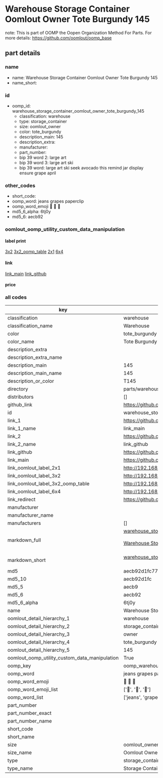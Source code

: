 # Warehouse Storage Container Oomlout Owner Tote Burgundy 145  

note: This is part of OOMP the Oopen Organization Method For Parts. For more details: https://github.com/oomlout/oomp_base

##  part details
  







### name
* name: Warehouse Storage Container Oomlout Owner Tote Burgundy 145
* name_short: 
### id
* oomp_id: warehouse_storage_container_oomlout_owner_tote_burgundy_145
  * classification: warehouse
  * type: storage_container
  * size: oomlout_owner
  * color: tote_burgundy
  * description_main: 145
  * description_extra: 
  * manufacturer: 
  * part_number: 
  * bip 39 word 2: large art
  * bip 39 word 3: large art ski
  * bip 39 word: large art ski seek avocado this remind jar display ensure grape april

### other_codes
* short_code: 
* oomp_word: jeans grapes paperclip
* oomp_word_emoji :jeans: :grapes: :paperclip:
* md5_6_alpha: 6tj0y
* md5_6: aecb92






### oomlout_oomp_utility_custom_data_manipulation
#### label print
[3x2](http://192.168.1.245:1112/?label=oomp%206tj0y)
[3x2_oomp_table](http://192.168.1.108:1112/?label=oomp%206tj0y)
[2x1](http://192.168.1.242:1112/?label=oomp%206tj0y)
[6x4](http://192.168.1.55:1112/?label=oomp%206tj0y)    

#### link

[link_main](https://github.com/oomlout/oomlout_oomp_version_1_messy/tree/main/parts/warehouse_storage_container_oomlout_owner_tote_burgundy_145) [link_github](https://github.com/oomlout/oomlout_oomp_version_1_messy/tree/main/parts/warehouse_storage_container_oomlout_owner_tote_burgundy_145)                             

#### price







### all codes 
| key | value |  
| --- | --- |  
| classification | warehouse |  
| classification_name | Warehouse |  
| color | tote_burgundy |  
| color_name | Tote Burgundy |  
| description_extra |  |  
| description_extra_name |  |  
| description_main | 145 |  
| description_main_name | 145 |  
| description_or_color | T145 |  
| directory | parts/warehouse_storage_container_oomlout_owner_tote_burgundy_145 |  
| distributors | [] |  
| github_link | https://github.com/oomlout/oomlout_oomp_part_src/tree/main/parts/warehouse_storage_container_oomlout_owner_tote_burgundy_145 |  
| id | warehouse_storage_container_oomlout_owner_tote_burgundy_145 |  
| link_1 | https://github.com/oomlout/oomlout_oomp_version_1_messy/tree/main/parts/warehouse_storage_container_oomlout_owner_tote_burgundy_145 |  
| link_1_name | link_main |  
| link_2 | https://github.com/oomlout/oomlout_oomp_version_1_messy/tree/main/parts/warehouse_storage_container_oomlout_owner_tote_burgundy_145 |  
| link_2_name | link_github |  
| link_github | https://github.com/oomlout/oomlout_oomp_version_1_messy/tree/main/parts/warehouse_storage_container_oomlout_owner_tote_burgundy_145 |  
| link_main | https://github.com/oomlout/oomlout_oomp_version_1_messy/tree/main/parts/warehouse_storage_container_oomlout_owner_tote_burgundy_145 |  
| link_oomlout_label_2x1 | http://192.168.1.242:1112/?label=oomp%206tj0y |  
| link_oomlout_label_3x2 | http://192.168.1.245:1112/?label=oomp%206tj0y |  
| link_oomlout_label_3x2_oomp_table | http://192.168.1.108:1112/?label=oomp%206tj0y |  
| link_oomlout_label_6x4 | http://192.168.1.55:1112/?label=oomp%206tj0y |  
| link_redirect | https://github.com/oomlout/oomlout_oomp_version_1_messy/tree/main/parts/warehouse_storage_container_oomlout_owner_tote_burgundy_145 |  
| manufacturer |  |  
| manufacturer_name |  |  
| manufacturers | [] |  
| markdown_full | [warehouse_storage_container_oomlout_owner_tote_burgundy_145](none)<br>[](none)<br>[Warehouse Storage Container Oomlout Owner Tote Burgundy 145](none)<br><br> |  
| markdown_short | [warehouse_storage_container_oomlout_owner_tote_burgundy_145](none)<br><br> |  
| md5 | aecb92d1fc7756bb8307fc31948333e9 |  
| md5_10 | aecb92d1fc |  
| md5_5 | aecb9 |  
| md5_6 | aecb92 |  
| md5_6_alpha | 6tj0y |  
| name | Warehouse Storage Container Oomlout Owner Tote Burgundy 145 |  
| oomlout_detail_hierarchy_1 | warehouse |  
| oomlout_detail_hierarchy_2 | storage_container |  
| oomlout_detail_hierarchy_3 | owner |  
| oomlout_detail_hierarchy_4 | tote_burgundy |  
| oomlout_detail_hierarchy_5 | 145 |  
| oomlout_oomp_utility_custom_data_manipulation | True |  
| oomp_key | oomp_warehouse_storage_container_oomlout_owner_tote_burgundy_145 |  
| oomp_word | jeans grapes paperclip |  
| oomp_word_emoji | :jeans: :grapes: :paperclip: |  
| oomp_word_emoji_list | [':jeans:', ':grapes:', ':paperclip:'] |  
| oomp_word_list | ['jeans', 'grapes', 'paperclip'] |  
| part_number |  |  
| part_number_exact |  |  
| part_number_name |  |  
| short_code |  |  
| short_name |  |  
| size | oomlout_owner |  
| size_name | Oomlout Owner |  
| type | storage_container |  
| type_name | Storage Container |  
